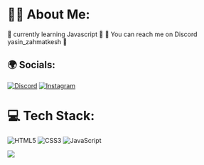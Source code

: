 # 🐱‍💻 About Me:
👀 currently learning Javascript 👀
🔖 You can reach me on Discord yasin_zahmatkesh 🔖


## 🌍 Socials:
[![Discord](https://img.shields.io/badge/Discord-%237289DA.svg?logo=discord&logoColor=white)](https://discord.gg/https://discord.gg/UKrxSvKYMs) [![Instagram](https://img.shields.io/badge/Instagram-%23E4405F.svg?logo=Instagram&logoColor=white)](https://www.instagram.com/yasinzahmatkesh/) 


# 💻 Tech Stack:
![HTML5](https://img.shields.io/badge/html5-%23E34F26.svg?style=for-the-badge&logo=html5&logoColor=white) ![CSS3](https://img.shields.io/badge/css3-%231572B6.svg?style=for-the-badge&logo=css3&logoColor=white) ![JavaScript](https://img.shields.io/badge/javascript-%23323330.svg?style=for-the-badge&logo=javascript&logoColor=%23F7DF1E) 

[![](https://visitcount.itsvg.in/api?id=YasinZahmatkesh&label=Profile%20Views&color=5&icon=5&pretty=true)](https://visitcount.itsvg.in)
<!-- Proudly created with GPRM ( https://gprm.itsvg.in ) -->
